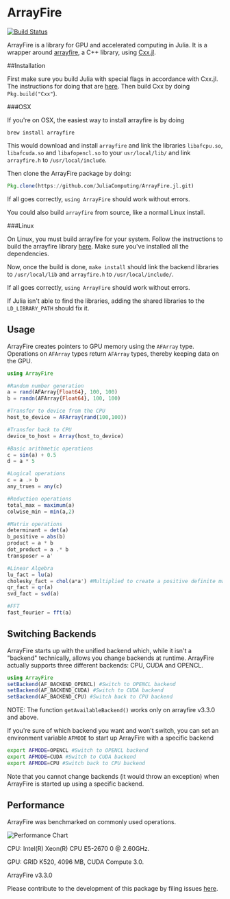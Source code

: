 # ArrayFire

[![Build Status](https://travis-ci.org/Keno/ArrayFire.jl.svg?branch=master)](https://travis-ci.org/Keno/ArrayFire.jl)

ArrayFire is a library for GPU and accelerated computing in Julia. It is a wrapper around [arrayfire](https://github.com/arrayfire/arrayfire), a C++ library, using [Cxx.jl](https://github.com/Keno/Cxx.jl).

##Installation 

First make sure you build Julia with special flags in accordance with Cxx.jl. The instructions for doing that are [here](https://github.com/Keno/Cxx.jl.git). Then build Cxx by doing `Pkg.build("Cxx"`).

###OSX

If you're on OSX, the easiest way to install arrayfire is by doing
```
brew install arrayfire
```
This would download and install `arrayfire` and link the libraries `libafcpu.so`, `libafcuda.so` and `libafopencl.so` to your `usr/local/lib/` and link `arrayfire.h` to `/usr/local/include`.  

Then clone the ArrayFire package by doing:
```julia
Pkg.clone(https://github.com/JuliaComputing/ArrayFire.jl.git)
```
If all goes correctly, `using ArrayFire` should work without errors.

You could also build `arrayfire` from source, like a normal Linux install.

###Linux

On Linux, you must build arrayfire for your system. Follow the instructions to build the arrayfire library [here](https://github.com/arrayfire/arrayfire/wiki). Make sure you've installed all the dependencies. 

Now, once the build is done, `make install` should link the backend libraries to `/usr/local/lib` and `arrayfire.h` to `/usr/local/include/`. 

If all goes correctly, `using ArrayFire` should work without errors.

If Julia isn't able to find the libraries, adding the shared libraries to the `LD_LIBRARY_PATH` should fix it. 

## Usage
ArrayFire creates pointers to GPU memory using the `AFArray` type. Operations on `AFArray` types return `AFArray` types, thereby keeping data on the GPU.

```julia
using ArrayFire

#Random number generation
a = rand(AFArray{Float64}, 100, 100)
b = randn(AFArray{Float64}, 100, 100)

#Transfer to device from the CPU
host_to_device = AFArray(rand(100,100))

#Transfer back to CPU
device_to_host = Array(host_to_device)

#Basic arithmetic operations
c = sin(a) + 0.5
d = a * 5

#Logical operations
c = a .> b
any_trues = any(c)

#Reduction operations
total_max = maximum(a)
colwise_min = min(a,2)

#Matrix operations
determinant = det(a)
b_positive = abs(b)
product = a * b
dot_product = a .* b
transposer = a'

#Linear Algebra
lu_fact = lu(a)
cholesky_fact = chol(a*a') #Multiplied to create a positive definite matrix
qr_fact = qr(a)
svd_fact = svd(a)

#FFT
fast_fourier = fft(a)

```
## Switching Backends
ArrayFire starts up with the unified backend which, while it isn't a "backend" technically, allows you change backends at runtime. ArrayFire actually supports three different backends: CPU, CUDA and OPENCL.  

```julia
using ArrayFire
setBackend(AF_BACKEND_OPENCL) #Switch to OPENCL backend
setBackend(AF_BACKEND_CUDA) #Switch to CUDA backend
setBackend(AF_BACKEND_CPU) #Switch back to CPU backend
```
NOTE: The function `getAvailableBackend()` works only on arrayfire v3.3.0 and above. 

If you're sure of which backend you want and won't switch, you can set an environment variable `AFMODE` to start up ArrayFire with a specific backend
```bash
export AFMODE=OPENCL #Switch to OPENCL backend
export AFMODE=CUDA #Switch to CUDA backend
export AFMODE=CPU #Switch back to CPU backend
```
Note that you cannot change backends (it would throw an exception) when ArrayFire is started up using a specific backend. 

## Performance 
ArrayFire was benchmarked on commonly used operations.

![Performance Chart](https://cloud.githubusercontent.com/assets/9101377/13040156/8f33516c-d3ce-11e5-9873-766a2ab67781.png)

CPU: Intel(R) Xeon(R) CPU E5-2670 0 @ 2.60GHz.

GPU: GRID K520, 4096 MB, CUDA Compute 3.0.

ArrayFire v3.3.0

Please contribute to the development of this package by filing issues [here](https://github.com/JuliaComputing/ArrayFire.jl/issues). 
